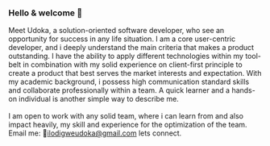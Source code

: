 ### Hello & welcome 👋

  Meet Udoka, a solution-oriented software developer, who see an opportunity for success in any life situation. I am a core user-centric developer, and i deeply      understand the main criteria that makes a product outstanding. I have the ability to apply different technologies within my tool-belt in combination with my solid experience on client-first principle to create a product that best serves the market interests and expectation. With my academic background, i possess high communication standard skills and collaborate professionally within a team. A quick learner and a hands-on individual is another simple way to describe me. 
  <br>
  <br>
  I am open to work with any solid team, where i can learn from and also impact heavily, my skill and experience for the optimization of the team. Email me: :email:ilodigweudoka@gmail.com  lets connect.


